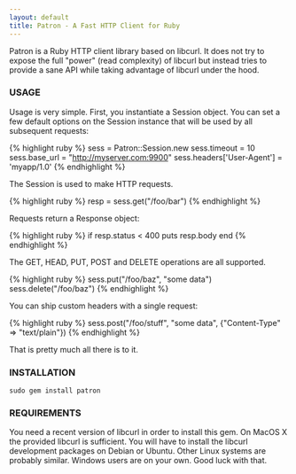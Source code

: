 ```yaml
---
layout: default
title: Patron - A Fast HTTP Client for Ruby
---
```


Patron is a Ruby HTTP client library based on libcurl. It does not try to expose
the full "power" (read complexity) of libcurl but instead tries to provide a
sane API while taking advantage of libcurl under the hood.


<h3><a name="#usage">USAGE</a></h3>

Usage is very simple. First, you instantiate a Session object. You can set a few
default options on the Session instance that will be used by all subsequent
requests:

{% highlight ruby %}
    sess = Patron::Session.new
    sess.timeout = 10
    sess.base_url = "http://myserver.com:9900"
    sess.headers['User-Agent'] = 'myapp/1.0'
{% endhighlight %}

The Session is used to make HTTP requests.

{% highlight ruby %}
    resp = sess.get("/foo/bar")
{% endhighlight %}

Requests return a Response object:

{% highlight ruby %}
    if resp.status < 400
      puts resp.body
    end
{% endhighlight %}

The GET, HEAD, PUT, POST and DELETE operations are all supported.

{% highlight ruby %}
    sess.put("/foo/baz", "some data")
    sess.delete("/foo/baz")
{% endhighlight %}

You can ship custom headers with a single request:

{% highlight ruby %}
    sess.post("/foo/stuff", "some data", {"Content-Type" => "text/plain"})
{% endhighlight %}

That is pretty much all there is to it.

<h3><a name="#installation">INSTALLATION</a></h3>

    sudo gem install patron


<h3><a name="#requirements">REQUIREMENTS</a></h3>

You need a recent version of libcurl in order to install this gem. On MacOS X
the provided libcurl is sufficient. You will have to install the libcurl
development packages on Debian or Ubuntu. Other Linux systems are probably
similar. Windows users are on your own. Good luck with that.
